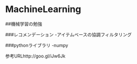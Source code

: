 # MachineLearning

##機械学習の勉強

###レコメンデーション
-アイテムベースの協調フィルタリング

###pythonライブラリ
-numpy

参考URLhttp://goo.gl/iJw6Jk